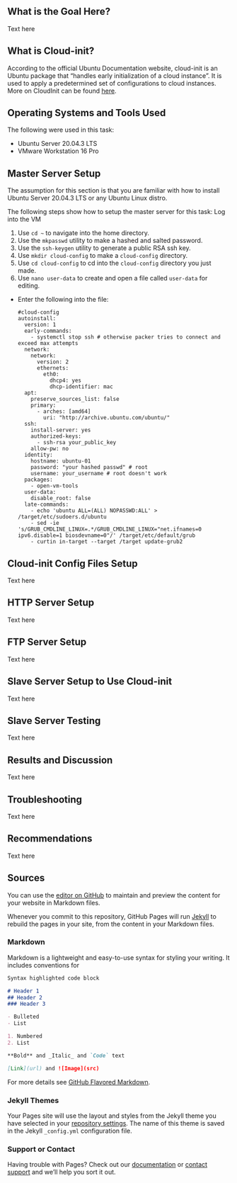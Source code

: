 ## What is the Goal Here?

Text here

## What is Cloud-init?

According to the official Ubuntu Documentation website, cloud-init is an Ubuntu package that “handles early initialization of a cloud instance”. It is used to apply a predetermined set of configurations to cloud instances. More on CloudInit can be found [here](https://help.ubuntu.com/community/CloudInit).

## Operating Systems and Tools Used

The following were used in this task:
- Ubuntu Server 20.04.3 LTS
- VMware Workstation 16 Pro

## Master Server Setup

The assumption for this section is that you are familiar with how to install Ubuntu Server 20.04.3 LTS or any Ubuntu Linux distro.

The following steps show how to setup the master server for this task:
 Log into the VM
1. Use ```cd ~``` to navigate into the home directory.
2. Use the ```mkpasswd``` utility to make a hashed and salted password.
3. Use the ```ssh-keygen``` utility to generate a public RSA ssh key.
4. Use ```mkdir cloud-config``` to make a ```cloud-config``` directory.
5. Use ```cd cloud-config``` to cd into the ```cloud-config``` directory you just made.
6. Use ```nano user-data``` to create and open a file called ```user-data``` for editing.

- Enter the following into the file:

  ```
  #cloud-config
  autoinstall:
    version: 1
    early-commands:
      - systemctl stop ssh # otherwise packer tries to connect and exceed max attempts
    network:
      network:
        version: 2
        ethernets:
          eth0:
            dhcp4: yes
            dhcp-identifier: mac
    apt:
      preserve_sources_list: false
      primary:
        - arches: [amd64]
          uri: "http://archive.ubuntu.com/ubuntu/"
    ssh:
      install-server: yes
      authorized-keys:
        - ssh-rsa your_public_key
      allow-pw: no
    identity:
      hostname: ubuntu-01
      password: "your hashed passwd" # root
      username: your_username # root doesn't work
    packages:
      - open-vm-tools
    user-data:
      disable_root: false 
    late-commands:
      - echo 'ubuntu ALL=(ALL) NOPASSWD:ALL' > /target/etc/sudoers.d/ubuntu
      - sed -ie 's/GRUB_CMDLINE_LINUX=.*/GRUB_CMDLINE_LINUX="net.ifnames=0 ipv6.disable=1 biosdevname=0"/' /target/etc/default/grub
      - curtin in-target --target /target update-grub2
  ```




## Cloud-init Config Files Setup

Text here

## HTTP Server Setup

Text here

## FTP Server Setup

Text here

## Slave Server Setup to Use Cloud-init

Text here

## Slave Server Testing

Text here

## Results and Discussion

Text here

## Troubleshooting

Text here

## Recommendations

Text here

## Sources



You can use the [editor on GitHub](https://github.com/christianhacks/cloud-init.io/edit/gh-pages/index.md) to maintain and preview the content for your website in Markdown files.

Whenever you commit to this repository, GitHub Pages will run [Jekyll](https://jekyllrb.com/) to rebuild the pages in your site, from the content in your Markdown files.

### Markdown

Markdown is a lightweight and easy-to-use syntax for styling your writing. It includes conventions for

```markdown
Syntax highlighted code block

# Header 1
## Header 2
### Header 3

- Bulleted
- List

1. Numbered
2. List

**Bold** and _Italic_ and `Code` text

[Link](url) and ![Image](src)
```

For more details see [GitHub Flavored Markdown](https://guides.github.com/features/mastering-markdown/).

### Jekyll Themes

Your Pages site will use the layout and styles from the Jekyll theme you have selected in your [repository settings](https://github.com/christianhacks/cloud-init.io/settings/pages). The name of this theme is saved in the Jekyll `_config.yml` configuration file.

### Support or Contact

Having trouble with Pages? Check out our [documentation](https://docs.github.com/categories/github-pages-basics/) or [contact support](https://support.github.com/contact) and we’ll help you sort it out.
